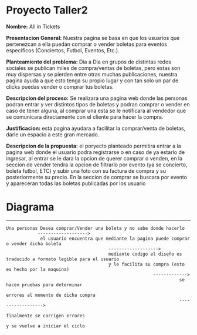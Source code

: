 Proyecto Taller2
=============
**Nombre:** All in Tickets

**Presentacion General:** Nuestra pagina se basa en que los usuarios que pertenezcan a ella puedan comprar o vender boletas para eventos especificos (Conciertos, Futbol, Eventos, Etc.).

**Planteamiento del problema:** Dia a Dia en grupos de distintas redes sociales se publican miles de compra/ventas de boletas, pero estas son muy dispersas y se pierden entre otras muchas publicaciones, nuestra pagina ayuda a que esto tenga su propio lugar y con tan solo un par de clicks puedas vender o comprar tus boletas.

**Descripcion del proceso:** Se realizara una pagina web donde las personas podran entrar y ver distintos tipos de boletas y podran comprar o vender en caso de tener alguna, al comprar una esta se le notificara al vendedor que se comunicara directamente con el cliente para hacer la compra.

**Justificacion:** esta pagina ayudara a facilitar la comprar/venta de boletas, darle un espacio a este gran mercado.

**Descripcion de la propuesta:** el poryecto planteado permitira entrar a la pagina web donde el usuario podra registrarse o en caso de ya estarlo de ingresar, al entrar se le dara la opcion de querer comprar o venden, en la seccion de vender tendra la opcion de filtrarlo por evento (ya se concierto, boleta futbol, ETC) y subir una foto con su factura de compra y su posteriormente su precio. En la seccion de comprar se buscara por evento y apareceran todas las boletas publicadas por los usuario


Diagrama 
=============

--------------------
~~~~~~~~~~~~~~~~~~~~
Una personas Desea comprar/Vender una boleta y no sabe donde hacerlo
            ------------------->
             el usuario encuentra que mediante la pagina puede comprar o vender dicha boleta 
                                       ------------------->
                                       mediante codigo el diseño es traducido a formato legible para el usuario 
                                       y le facilita su compra (esto es hecho por la maquina)
                                                        ------------->
                                                                  se hacen pruebas para determinar
                                                                  errores al momento de dicha compra
                                                                  ------------------> 
                                                                          finalmente se corrigen errores 
                                                                          y se vuelve a iniciar el ciclo
